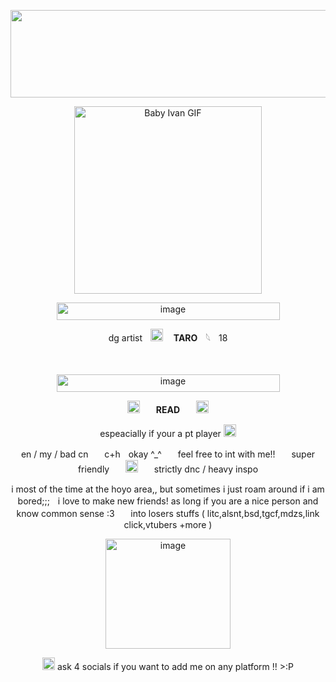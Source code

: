 <p align="center"><img width="1280" height="140" alt="image" src="https://github.com/user-attachments/assets/e2840018-876a-4674-a8f2-ccba68e52b5e" />



  
<p align="center">
  <img src="https://media.tenor.com/NVhvN7vO3HEAAAAi/baby-ivan-baby-ivan-alnst.gif" alt="Baby Ivan GIF" width="300">

<p align ="center"> 


<p align="center"><img width="357" height="28" alt="image" src="https://github.com/user-attachments/assets/d803da6e-bc21-42f8-b9da-28ccb603f464"/>

<p align="center">dg artistㅤ<img width="20" height="20" alt="image" src="https://github.com/user-attachments/assets/a9995914-e075-4201-a8e9-d95d6718dc36" />
<strong>ㅤTARO</strong>ㅤ𓆩ㅤ18</p>
<p align="center <img width="20" height="20" alt="image" src="https://github.com/user-attachments/assets/ee7fece1-b34e-403a-b2f4-d17f6f937f65" />
ㅤ
<p align="center"><img width="357" height="28" alt="image" src="https://github.com/user-attachments/assets/d803da6e-bc21-42f8-b9da-28ccb603f464" />

<p align="center"><img width="20" height="20" alt="image" src="https://github.com/user-attachments/assets/70a22f7a-a8f4-41bc-9eab-4ad9987186e0" />ㅤㅤ<strong>READ</strong>ㅤㅤ<img width="20" height="20" alt="image" src="https://github.com/user-attachments/assets/60978e1d-9bc0-4419-974a-1a704a59427f" />
<p align="center"> espeacially if your a pt player 
<img width="20" height="20" alt="image" src="https://github.com/user-attachments/assets/dd5eea1c-615b-4f2e-ab5c-5a769ef19e2f" />
  
<p align="center"> en / my / bad cnㅤㅤc+hㅤokay ^_^ㅤㅤfeel free to int with me!!ㅤㅤsuper friendlyㅤㅤ<img width="20" height="20" alt="image" src="https://github.com/user-attachments/assets/62c02aa0-014e-4e59-aa14-e345a19a3a31" />ㅤㅤstrictly dnc / heavy inspo
<p align="center">i most of the time at the hoyo area,, but sometimes i just roam around if i am bored;;;ㅤi love to make new friends! as long if you are a nice person and know common sense :3ㅤㅤinto losers stuffs ( litc,alsnt,bsd,tgcf,mdzs,link click,vtubers +more )
<p align="center"><img width="200" height="176" alt="image" src="https://github.com/user-attachments/assets/ece80f0e-b586-43ba-a92d-81c24bd08a0d" />
<p align="center"><img width="20" height="20" alt="image" src="https://github.com/user-attachments/assets/2f045966-7498-45ec-9a78-81161d099733" /> ask 4 socials if you want to add me on any platform !! >:P

